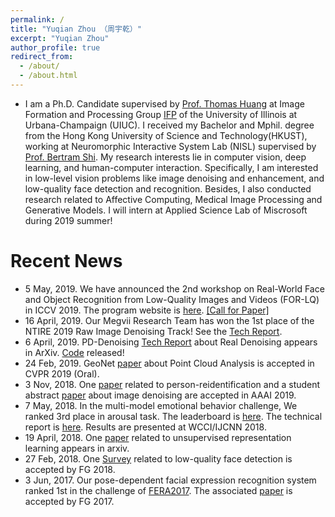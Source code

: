 ```yaml
---
permalink: /
title: "Yuqian Zhou （周宇乾）"
excerpt: "Yuqian Zhou"
author_profile: true
redirect_from: 
  - /about/
  - /about.html
---
```



* I am a Ph.D. Candidate supervised by [Prof. Thomas Huang](https://scholar.google.com/citations?user=rGF6-WkAAAAJ&hl=en&oi=ao) at Image Formation and Processing Group [IFP](http://ifp-uiuc.github.io/) of the University of Illinois at Urbana-Champaign (UIUC). I received my Bachelor and Mphil. degree from the Hong Kong University of Science and Technology(HKUST), working at Neuromorphic Interactive System Lab (NISL) supervised by [Prof. Bertram Shi](http://www.ee.ust.hk/~eebert/). My research interests lie in computer vision, deep learning, and human-computer interaction. Specifically, I am interested in low-level vision problems like image denoising and enhancement, and low-quality face detection and recognition. Besides, I also conducted research related to Affective Computing, Medical Image Processing and Generative Models. I will intern at Applied Science Lab of Miscrosoft during 2019 summer!


# Recent News
* 5 May, 2019. We have announced the 2nd workshop on Real-World Face and Object Recognition from Low-Quality Images and Videos (FOR-LQ) in ICCV 2019. The program website is [here](http://forlq.org/). [[Call for Paper]](http://forlq.org/)
* 16 April, 2019. Our Megvii Research Team has won the 1st place of the NTIRE 2019 Raw Image Denoising Track! See the [Tech Report](https://arxiv.org/abs/1904.12945).
* 6 April, 2019. PD-Denoising [Tech Report](https://arxiv.org/pdf/1904.03485.pdf) about Real Denoising appears in ArXiv. [Code](https://github.com/yzhouas/PD-Denoising-pytorch) released! 
* 24 Feb, 2019. GeoNet [paper](https://arxiv.org/abs/1901.00680) about Point Cloud Analysis is accepted in CVPR 2019 (Oral).
* 3 Nov, 2018. One [paper](https://arxiv.org/abs/1804.05275) related to person-reidentification and a student abstract [paper](https://www.aaai.org/Papers/AAAI/2019/SA-ZhouY.332.pdf) about image denoising are accepted in AAAI 2019.
* 7 May, 2018. In the multi-model emotional behavior challenge, We ranked 3rd place in arousal task. The leaderboard is [here](https://www2.informatik.uni-hamburg.de/wtm/OMG-EmotionChallenge/#). The technical report is [here](https://arxiv.org/abs/1805.00625).  Results are presented at WCCI/IJCNN 2018.
* 19 April, 2018. One [paper](https://arxiv.org/abs/1804.07353) related to unsupervised representation learning appears in arxiv.
* 27 Feb, 2018. One [Survey](https://ieeexplore.ieee.org/abstract/document/8373914) related to low-quality face detection is accepted by FG 2018.
* 3 Jun, 2017. Our pose-dependent facial expression recognition system ranked 1st in the challenge of [FERA2017](https://arxiv.org/abs/1702.04174). The associated [paper](https://ieeexplore.ieee.org/abstract/document/7961835) is accepted by FG 2017.

